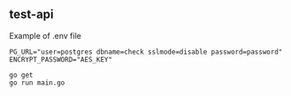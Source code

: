 ## test-api

Example of .env file

```..env
PG_URL="user=postgres dbname=check sslmode=disable password=password"
ENCRYPT_PASSWORD="AES_KEY"
```


```shell script
go get
go run main.go
```